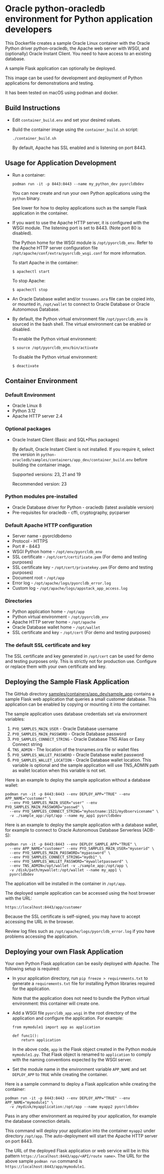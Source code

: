 # Oracle python-oracledb environment for Python application developers

This Dockerfile creates a sample Oracle Linux container with the Oracle Python
driver python-oracledb, the Apache web server with WSGI, and (optionally)
Oracle Instant Client.  You need to have access to an existing database.

A sample Flask application can optionally be deployed.

This image can be used for development and deployment of Python applications
for demonstrations and testing.

It has been tested on macOS using podman and docker.

## Build Instructions

- Edit `container_build.env` and set your desired values.

- Build the container image using the `container_build.sh` script:

  ```
  ./container_build.sh
  ```

  By default, Apache has SSL enabled and is listening on port 8443.

## Usage for Application Development

- Run a container:

  ```
  podman run -it -p 8443:8443 --name my_python_dev pyorcldbdev
  ```

  You can now create and run your own Python applications using the `python`
  binary.

  See lower for how to deploy applications such as the sample Flask application
  in the container.

- If you want to use the Apache HTTP server, it is configured with the WSGI
  module. The listening port is set to 8443. (Note port 80 is disabled).

  The Python home for the WSGI module is `/opt/pyorcldb_env`.  Refer to the
  Apache HTTP server configuration file
  `/opt/apache/conf/extra/pyorcldb_wsgi.conf` for more information.

  To start Apache in the container:

  ```
  $ apachectl start
  ```

  To stop Apache:

  ```
  $ apachectl stop
  ```

- An Oracle Database wallet and/or `tnsnames.ora` file can be copied into, or
  mounted in, `/opt/wallet` to connect to Oracle Database or Oracle Autonomous
  Database.

- By default, the Python virtual environment file `/opt/pyorcldb_env` is
  sourced in the bash shell. The virtual environment can be enabled or
  disabled.

  To enable the Python virtual environment:

  ```
  $ source /opt/pyorcldb_env/bin/activate
  ```

  To disable the Python virtual environment:

  ```
  $ deactivate
  ```

## Container Environment

### Default Environment

- Oracle Linux 8
- Python 3.12
- Apache HTTP server 2.4

### Optional packages

- Oracle Instant Client (Basic and SQL*Plus packages)

  By default, Oracle Instant Client is not installed. If you require it, select
  the version in
  `python-oracledb/samples/containers/app_dev/container_build.env` before
  building the container image.

  Supported versions: 23, 21 and 19

  Recommended version: 23


### Python modules pre-installed

- Oracle Database driver for Python - oracledb (latest available version)
- Pre-requisites for oracledb - cffi, cryptography, pycparser

### Default Apache HTTP configuration

- Server name         - pyorcldbdemo
- Protocol            - HTTPS
- Port #              - 8443
- WSGI Python home    - `/opt/env/pyorcldb_env`
- SSL certificate     - `/opt/cert/certificate.pem` (For demo and testing purposes)
- SSL certificate key - `/opt/cert/privatekey.pem` (For demo and testing purposes)
- Document root       - `/opt/app`
- Error log           - `/opt/apache/logs/pyorcldb_error.log`
- Custom log          - `/opt/apache/logs/appstack_app_access.log`

### Directories

- Python application home     - `/opt/app`
- Python virtual environment  - `/opt/pyorcldb_env`
- Apache HTTP server home     - `/opt/apache`
- Oracle Database wallet home - `/opt/wallet`
- SSL certificate and key     - `/opt/cert` (For demo and testing purposes)

### The default SSL certificate and key

The SSL certificate and key generated in `/opt/cert` can be used for demo and
testing purposes only.  This is strictly not for production use. Configure or
replace them with your own certificate and key.

## Deploying the Sample Flask Application

The GitHub directory
[samples/containers/app_dev/sample_app](https://github.com/oracle/python-oracledb/tree/main/samples/containers/app_dev/sample_app)
contains a sample Flask web application that queries a small customer
database. This application can be enabled by copying or mounting it into the
container.

The sample application uses database credentials set via environment variables:

1. `PYO_SAMPLES_MAIN_USER` - Oracle Database username
2. `PYO_SAMPLES_MAIN_PASSWORD` -  Oracle Database password
3. `PYO_SAMPLES_CONNECT_STRING` - Oracle Database TNS Alias or Easy Connect
   string
4. `TNS_ADMIN` - The location of the tnsnames.ora file or wallet files
5. `PYO_SAMPLES_WALLET_PASSWORD` - Oracle Database wallet password
6. `PYO_SAMPLES_WALLET_LOCATION` - Oracle Database wallet location. This
   variable is optional and the sample application will use TNS_ADMIN path as
   wallet location when this variable is not set.

Here is an example to deploy the sample application without a database wallet:

```
podman run -it -p 8443:8443 --env DEPLOY_APP="TRUE" --env APP_NAME="customer" \
  --env PYO_SAMPLES_MAIN_USER="user" --env PYO_SAMPLES_MAIN_PASSWORD="passwd" \
  --env PYO_SAMPLES_CONNECT_STRING="myhostname:1521/mydbservicename" \
  -v ./sample_app:/opt/app --name my_app1 pyorcldbdev
```

Here is an example to deploy the sample application with a database wallet, for
example to connect to Oracle Autonomous Database Serverless (ADB-S):

```
podman run -it -p 8443:8443 --env DEPLOY_SAMPLE_APP="TRUE" \
  --env APP_NAME="customer" --env PYO_SAMPLES_MAIN_USER="myuserid" \
  --env PYO_SAMPLES_MAIN_PASSWORD="mypassword" \
  --env PYO_SAMPLES_CONNECT_STRING="mydb1" \
  --env PYO_SAMPLES_WALLET_PASSWORD="mywalletpassword" \
  --env TNS_ADMIN=/opt/wallet -v ./sample_app:/opt/app \
  -v /disk/path/mywallet:/opt/wallet --name my_app1 \
  pyorcldbdev
```

The application will be installed in the container in `/opt/app`.

The deployed sample application can be accessed using the host browser with the
URL:

```
https://localhost:8443/app/customer
```

Because the SSL certificate is self-signed, you may have to accept accessing
the URL in the browser.

Review log files such as `/opt/apache/logs/pyorcldb_error.log` if you have
problems accessing the application.

## Deploying your own Flask Application

Your own Python Flask application can be easily deployed with Apache. The
following setup is required:

- In your application directory, run `pip freeze > requirements.txt` to
  generate a `requirements.txt` file for installing Python libraries required
  for the application.

  Note that the application does not need to bundle the Python virtual
  environment: this container will create one.

- Add a WSGI file `pyorcldb_app.wsgi` in the root directory of the application
  and configure the application. For example:

  ```
  from mymodule1 import app as application

  def func1():
      return application
  ```

  In the above code, `app` is the Flask object created in the Python module
  `mymodule1.py`.  That Flask object is renamed to `application` to comply with
  the naming conventions expected by the WSGI server.

- Set the module name in the environment variable `APP_NAME` and set
  `DEPLOY_APP` to `TRUE` while creating the container.

Here is a sample command to deploy a Flask application while creating the
container:

```
podman run -it -p 8443:8443 --env DEPLOY_APP="TRUE" --env APP_NAME="mymodule1" \
  -v /mydisk/myapplication:/opt/app --name myapp2 pyorcldbdev
```

Pass in any other environment as required by your application, for example the
database connection details.

This command will deploy your application into the container `myapp2` under
directory `/opt/app`. The auto-deployment will start the Apache HTTP server on
port 8443.

The URL of the deployed Flask application or web service will be in this
pattern `https://localhost:8443/app/<API/route name>`. The URL for the above
sample `podman run` command is `https://localhost:8443/app/mymodule1`.
